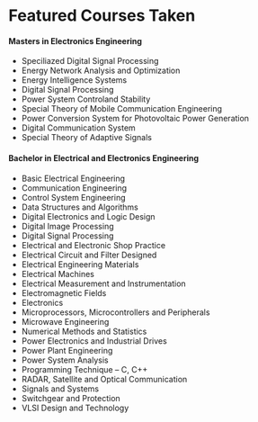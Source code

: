 # Featured Courses Taken

<script data-goatcounter="https://shifathsn.goatcounter.com/count" async src="https://gc.zgo.at/count.js"></script>

#### Masters in Electronics Engineering
* Speciliazed Digital Signal Processing
* Energy Network Analysis and Optimization
* Energy Intelligence Systems
* Digital Signal Processing
* Power System Controland Stability
* Special Theory of Mobile Communication Engineering
* Power Conversion System for Photovoltaic Power Generation
* Digital Communication System
* Special Theory of Adaptive Signals

#### Bachelor in Electrical and Electronics Engineering
* Basic Electrical Engineering
* Communication Engineering
* Control System Engineering
* Data Structures and Algorithms
* Digital Electronics and Logic Design
* Digital Image Processing
* Digital Signal Processing
* Electrical and Electronic Shop Practice
* Electrical Circuit and Filter Designed
* Electrical Engineering Materials
* Electrical Machines
* Electrical Measurement and Instrumentation
* Electromagnetic Fields
* Electronics
* Microprocessors, Microcontrollers and Peripherals
* Microwave Engineering
* Numerical Methods and Statistics
* Power Electronics and Industrial Drives
* Power Plant Engineering
* Power System Analysis
* Programming Technique – C, C++
* RADAR, Satellite and Optical Communication
* Signals and Systems
* Switchgear and Protection
* VLSI Design and Technology

